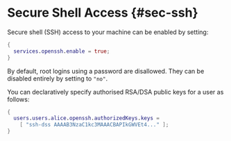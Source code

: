 # Secure Shell Access {#sec-ssh}

Secure shell (SSH) access to your machine can be enabled by setting:

```nix
{
  services.openssh.enable = true;
}
```

By default, root logins using a password are disallowed. They can be
disabled entirely by setting
[](#opt-services.openssh.settings.PermitRootLogin) to `"no"`.

You can declaratively specify authorised RSA/DSA public keys for a user
as follows:

```nix
{
  users.users.alice.openssh.authorizedKeys.keys =
    [ "ssh-dss AAAAB3NzaC1kc3MAAACBAPIkGWVEt4..." ];
}
```
